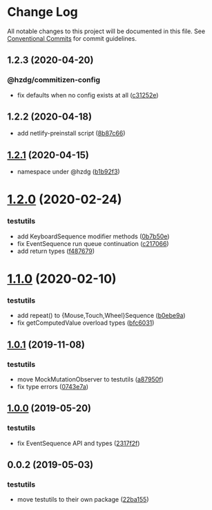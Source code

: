 # Change Log

All notable changes to this project will be documented in this file.
See [Conventional Commits](https://conventionalcommits.org) for commit guidelines.

## 1.2.3 (2020-04-20)


### @hzdg/commitizen-config

* fix defaults when no config exists at all ([c31252e](https://github.com/hzdg/hz-core/commit/c31252e))


## 1.2.2 (2020-04-18)


* add netlify-preinstall script ([8b87c66](https://github.com/hzdg/hz-core/commit/8b87c66))


## [1.2.1](https://github.com/hzdg/hz-core/compare/testutils@1.2.0...testutils@1.2.1) (2020-04-15)


* namespace under @hzdg ([b1b92f3](https://github.com/hzdg/hz-core/commit/b1b92f3))


# [1.2.0](https://github.com/hzdg/hz-core/compare/testutils@1.1.0...testutils@1.2.0) (2020-02-24)


### testutils

* add KeyboardSequence modifier methods ([0b7b50e](https://github.com/hzdg/hz-core/commit/0b7b50e))
* fix EventSequence run queue continuation ([c217066](https://github.com/hzdg/hz-core/commit/c217066))
* add return types ([f487679](https://github.com/hzdg/hz-core/commit/f487679))


# [1.1.0](https://github.com/hzdg/hz-core/compare/testutils@1.0.1...testutils@1.1.0) (2020-02-10)


### testutils

* add repeat() to {Mouse,Touch,Wheel}Sequence ([b0ebe9a](https://github.com/hzdg/hz-core/commit/b0ebe9a))
* fix getComputedValue overload types ([bfc6031](https://github.com/hzdg/hz-core/commit/bfc6031))


## [1.0.1](https://github.com/hzdg/hz-core/compare/testutils@1.0.0...testutils@1.0.1) (2019-11-08)


### testutils

* move MockMutationObserver to testutils ([a87950f](https://github.com/hzdg/hz-core/commit/a87950f))
* fix type errors ([0743e7a](https://github.com/hzdg/hz-core/commit/0743e7a))


## [1.0.0](https://github.com/hzdg/hz-core/compare/testutils@0.0.2...testutils@1.0.0) (2019-05-20)


### testutils

* fix EventSequence API and types ([2317f2f](https://github.com/hzdg/hz-core/commit/2317f2f))


## 0.0.2 (2019-05-03)


### testutils

* move testutils to their own package ([22ba155](https://github.com/hzdg/hz-core/commit/22ba155))

